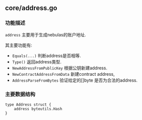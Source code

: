 ## core/address.go


### 功能描述 
`address` 主要用于生成nebulas的账户地址.

其主要功能有:
- `Equals(...)` 判断address是否相等.
- `Type()` 返回address类型. 
- `NewAddressFromPublicKey` 根据公钥新建address. 
- `NewContractAddressFromData` 新建contract address,
- `AddressParseFromBytes` 验证给定的[]byte 是否为合法的address.

### 主要数据结构
```golang
type Address struct {
	address byteutils.Hash
}
```
